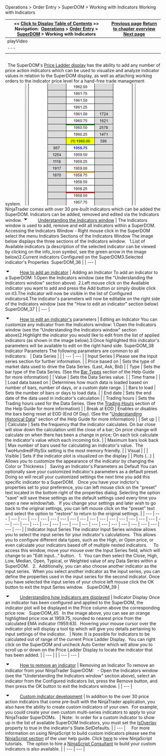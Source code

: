 ﻿
Operations \> Order Entry \> SuperDOM \> Working with Indicators
Working with Indicators

| \<\< [Click to Display Table of Contents](working_with_indicators_superdom.md) \>\> **Navigation:**     [Operations](operations-1.md) \> [Order Entry](order_entry-1.md) \> [SuperDOM](superdom-1.md) \> Working with Indicators | [Previous page](superdom_templates-1.md) [Return to chapter overview](superdom-1.md) [Next page](properties_superdom-1.md) |
| --- | --- |
| playVideo |
| --- |
|  |

## 
 
The SuperDOM's [Price Ladder display](price_ladder_display-1.md) has the ability to add any number of price action indicators which can be used to visualize and analyze indicator values in relation to the SuperDOM display, as well as attaching working orders to the indicator price level for a hand\-free trade management system.
 
![SuperDOM_44](superdom_44.png)
 
NinjaTrader comes with over 30 pre\-built indicators which can be added the SuperDOM. Indicators can be added, removed and edited via the Indicators window.
![tog_minus](tog_minus-1.gif)        [Understanding the Indicators window](javascript:HMToggle('toggle','UnderstandingTheIndicatorsWindow','UnderstandingTheIndicatorsWindow_ICON'))
| The Indicators window is used to add, remove and edit all indicators within a SuperDOM. Accessing the Indicators Window - Right mouse click in the SuperDOM select the menu Indicators Sections of the Indicators Window The image below displays the three sections of the Indicators window.   1\.List of Available indicators (a description of the selected indicator can be viewed by clicking on the info_icon symbol, see the green arrow in the image below)2\.Current indicators Configured on the SuperDOM3\.Selected indicator's Properties  SuperDOM_36 |
| --- |

![tog_minus](tog_minus-1.gif)        [How to add an indicator](javascript:HMToggle('toggle','HowToAddAnIndicator','HowToAddAnIndicator_ICON'))
| Adding an Indicator To add an indicator to a SuperDOM: 1\.Open the Indicators window (see the "Understanding the Indicators window" section above)  2\.Left mouse click on the Available indicator you want to add and press the Add button or simply double click on it3\.The indicator will now be visible in the list of Configured indicators4\.The indicator's parameters will now be editable on the right side of the Indicators window (see the "How to edit an indicator" section below)  SuperDOM_37 |
| --- |

![tog_minus](tog_minus-1.gif)        [How to edit an indicator's](javascript:HMToggle('toggle','HowToEditAnIndicators','HowToEditAnIndicators_ICON')) parameters
| Editing an Indicator You can customize any indicator from the Indicators window: 1\.Open the Indicators window (see the "Understanding the Indicators window" section above)2\.Highlight the indicator you would like to edit from the list of applied indicators (as shown in the image below).3\.Once highlighted this indicator's parameters will be available to edit on the right hand side. SuperDOM_38 Indicator Parameters The following parameters are common to all indicators:     | Data Series |  | | --- | --- | | Input Series | Please see the Input series section for further information. | | Price based on | Sets the type of market data used to drive the Data Series. (Last, Ask, Bid) | | Type | Sets the bar type of the Data Series. (See the [Bar Types](bars_type-1.md) section of the Help Guide for more information) | | Value | Sets the Data Series value. | | Time frame |  | | Load data based on | Determines how much data is loaded based on number of bars, number of days, or a custom date range. | | Bars to load | Sets the number of bars or days to load data. | | End date | Sets the end date of the data used in indicator's calculation | | Trading hours | Sets the Trading hours used for the Data Series. (See the [Trading Hours](sessioniterator-1.md) section of the Help Guide for more information) | | Break at EOD | Enables or disables the bars being reset at EOD (End Of Day). (See the "[Understanding Historical Data](data_by_provider-1.md)" section of the Help Guide for more information) | | Set up |  | | Calculate | Sets the frequency that the indicator calculates. On bar close will slow down the calculation until the close of a bar; On price change will calculate on when there has been a change in price; On each tick calculate the indicator's value which each incoming tick. | | Maximum bars look back | Max number of bars used for calculating an indicator's value.  The TwoHundredFiftySix setting is the most memory friendly. | | Visual |  | | Visible | Sets if the indicator plot is visualized on the display | | Plots (...) | Allows you to customize the appearance of the indicator by changing the Color or Thickness |      Saving an Indicator's Parameters as Default You can optionally save your customized indicator's parameters as a default preset. Doing so will recall your customized settings the next time you add this specific indicator to a SuperDOM.   Once you have your indictor's properties set to your preference, you can left mouse click on the "preset" text located in the bottom right of the properties dialog. Selecting the option "save" will save these settings as the default settings used every time you open a new window/tab.   If you change your settings and later wish to go back to the original settings, you can left mouse click on the "preset" text and select the option to "restore" to return to the original settings. |
| --- | --- | --- | --- | --- | --- | --- | --- | --- | --- | --- | --- | --- | --- | --- | --- | --- | --- | --- | --- | --- | --- | --- | --- | --- | --- | --- | --- | --- | --- | --- | --- | --- | --- | --- |
| Indicator Input Series  The indicator Input Series window allows you to select the input series for your indicator's calculations.  This allows you to configure different data types, such as the High, or Open price, or even calculate your indicators based off of multiple nested indicators.     To access this window, move your mouse over the Input Series field, which will change to an "Edit input..." button.   1\.  You can then select the Close, High, Low, Median, Open, Typical, or Weighted value of any Data Series within a SuperDOM.   2\.  Additionally, you can also choose another indicator as the input series.  When you select another indicator as the input series, you can define the properties used in the input series for the second indicator. Once you have selected the input series of your choice left mouse click the OK button to exit the Input Series window.   SuperDOM_39 |

![tog_minus](tog_minus-1.gif)        [Understanding how indicators are displayed](javascript:HMToggle('toggle','UnderstandingHowIndicatorsAreDisplayed','UnderstandingHowIndicatorsAreDisplayed_ICON'))
| Indicator Display Once an indicator has been configured and applied to the SuperDOM, the indicator plot will be displayed in the Price column above the corresponding price row.   SuperDOM_45   In the image above, you can see an orange highlighted price row at 1959\.75, rounded to nearest price from the calculated EMA indicator (1959\.63\).  Hovering your mouse cursor over the indicator plot will display a tool tip which will give you details pertaining to input settings of the indicator.     | Note: It is possible for indicators to be calculated out of range of the current Price Ladder Display.  You can right click on the SuperDOM and uncheck Auto Center which will allow you to scroll up or down on the Price Ladder Display to locate the indicator that has been added. | | --- | |
| --- | --- |

![tog_minus](tog_minus-1.gif)        [How to remove an indicator](javascript:HMToggle('toggle','HowToRemoveAnIndicator','HowToRemoveAnIndicator_ICON'))
| Removing an Indicator To remove an indicator from your NinjaTrader SuperDOM:   - Open the Indicators window (see the "Understanding the Indicators window" section above), select an indicator from the Configured indicators list, press the Remove button, and then press the OK button to exit the Indicators window. |
| --- |

![tog_minus](tog_minus-1.gif)        [Custom indicator development](javascript:HMToggle('toggle','CustomIndicatorDevelopment','CustomIndicatorDevelopment_ICON'))
| In addition to the over 30 price action indicators that come pre\-built with the NinjaTrader application, you also have the ability to create custom indicators of your own.  For example, you could create your own custom multi\-series indicators to apply to your NinjaTrader SuperDOMs.      | Note:  In order for a custom indicator to show up in the list of available SuperDOM Indicators, you must set the [IsOverlay](isoverlay-1.md) property to true in the indicator's State.SetDefaults. | | --- |        For more information on using NinjaScript to build custom indicators please see the [NinjaScript section](ninjascript-1.md) of the user help guide. Click [here](indicator-1.md) to view NinjaScript tutorials.   The option to hire a [NinjaScript Consultant](https://ninjatraderecosystem.com/search-results/?fwp_category=programming-services) to build your custom indicators is also available. |
| --- | --- |
